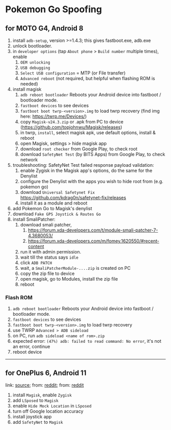 # Pokemon Go Spoofing

## for MOTO G4, Android 8

1. install `adb-setup`, version >=1.4.3; this gives fastboot.exe, adb.exe
2. unlock bootloader.
3. in `developer options` (tap `About phone` > `Build number` multiple times), enable
    1. `OEM unlocking`
    2. `USB debugging`
    3. `Select USB configuration` = MTP (or File transfer)
    4. `Advanced reboot` (not required, but helpful when flashing ROM is needed)
4. install magisk
    1. `adb reboot bootloader` Reboots your Android device into fastboot / bootloader mode.
    2. `fastboot devices` to see devices
    3. `fastboot boot twrp-<version>.img` to load twrp recovery (find img here: https://twrp.me/Devices/)
    4. copy `Magisk-v24.3.zip` or .apk from PC to device (https://github.com/topjohnwu/Magisk/releases)
    5. in twrp, `install`, select magisk apk, use default options, install & reboot
    6. open Magisk, settings > hide magisk app
    7. download `root checker` from Google Play, to check root
    8. download `SafetyNet Test` (by BITS Apps) from Google Play, to check network
5. troubleshooting: SafetyNet Test failed response payload validation:
    1. enable Zygisk in the Magisk app's options, do the same for the Denylist
    2. configure the Denylist with the apps you wish to hide root from (e.g. pokemon go)
    3. download `Universal Safetynet Fix` https://github.com/kdrag0n/safetynet-fix/releases
    4. install it as a module and reboot
6. add Pokemon Go to Magisk's denylist
7. download `Fake GPS Joystick & Routes Go`
8. install SmaliPatcher:
    1. download smali patcher, 
        1. https://forum.xda-developers.com/t/module-smali-patcher-7-4.3680053/
        2. https://forum.xda-developers.com/m/fomey.1620550/#recent-content
    3. run it with admin permission.
    4. wait till the status says `idle`
    5. click `ADB PATCH`
    6. wait, a `SmaliPatcherModule-....zip` is created on PC
    7. copy the zip file to device
    8. open magisk, go to Modules, install the zip file
    9. reboot

### Flash ROM

1. `adb reboot bootloader` Reboots your Android device into fastboot / bootloader mode.
2. `fastboot devices` to see devices
3. `fastboot boot twrp-<version>.img` to load twrp recovery
4. use TWRP `Advanced > ADB sideload`
5. on PC, run `adb sideload <name of rom>.zip`
6. expected error: `(47%) adb: failed to read command: No error`, it's not an error, continue
7. reboot device

---

## for OnePlus 6, Android 11

link: [source](https://docs.google.com/document/d/1tc1ygrT2q51jSmFMy6-VsRmc-lsROxrFEcAtrqH7z28/edit);
from: [reddit](https://www.reddit.com/r/PoGoAndroidSpoofing/comments/171ry0n/rooted_method_1_lsposed_guide_for_android_8_9_10/);
from: [reddit](https://www.reddit.com/r/PoGoAndroidSpoofing/comments/rtyeyg/clickpress_here_mega_post_4_everything_you_need/)

1. install `Magisk`, enable `Zygisk`
2. add `LSposed` to `Magisk`
3. enable `Hide Mock Location` in `LSposed`
4. turn off Google location accuracy
5. install joystick app
6. add `SafetyNet` to `Magisk`
